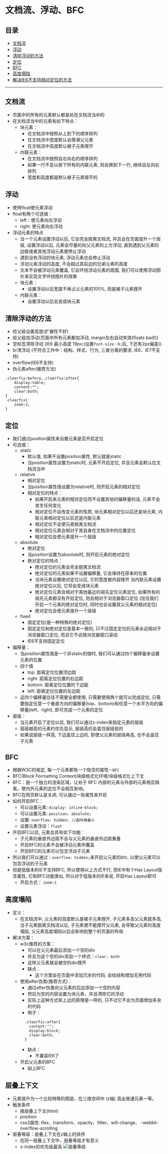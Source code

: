 
# 文档流、浮动、BFC
## 目录
* [文档流](#文档流)
* [浮动](#浮动)
* [清除浮动的方法](#清除浮动的方法)
* [定位](#定位)
* [BFC](#BFC)
* [高度塌陷](#高度塌陷)
* [解决IE6不支持相对定位的方法](#解决IE6不支持相对定位的方法)
***

## 文档流
* 页面中的所有的元素默认都是处在文档流当中的
* 在文档流当中的元素有如下特点：
  * 块元素：
    * 在文档流中按照从上到下的顺序排列
    * 在文档流中宽度默认会撑满父元素
    * 在文档流中高度默认被子元素撑开
  * 内联元素：
    * 在文档流中按照自左向右的顺序排列
    * 如果一行不足以放下所有的内联元素, 则会换到下一行, 继续自左向右排列
    * 宽度和高度都是默认被子元素撑开的    
## 浮动
* 使用float使元素浮动
* float有两个可选值：
  * left：使元素向左浮动
  * right: 使元素向右浮动
* 浮动元素的特点
  * 当一个元素设置浮动以后, 它会完全脱离文档流, 并且会在页面提升一个层级, 
    设置浮动以后, 元素会尽量的向父元素的上方浮动, 直到遇到父元素的边框或者其他浮动元素便停止浮动
  * 遇到没有浮动的块元素, 浮动元素也会停止浮动
  * 浮动元素浮动的高度, 不会超过其前边的兄弟元素的高度
  * 文本不会被浮动元素覆盖, 它会环绕浮动元素的周围, 我们可以使用浮动图片来实现文字环绕图片的效果
  * 块元素：
    * 设置浮动以后宽度不再占父元素的100%, 而是被子元素撑开
  * 内联元素：
    * 设置浮动以后会变成块元素
## 清除浮动的方法
* 给父级设置高度(扩展性不好)
* 给父级加浮动(页面中所有元素都加浮动, margin左右自动失效(floats bad!))
* 空标签清除浮动 (IE6 最小高度 19px;(设置`font-size：0;`后, 下还有2px偏差))
* br清浮动	(不符合工作中：结构、样式、行为, 三者分离的要求, IE6、IE7不支持)
* overflow(IE6不支持)
* 伪元素after(推荐方法)
```
.clearfix:before,.clearfix:after{
	display:table;
	content:"";
	clear:both;
}
.clearfix{
	zoom:1;
}
```
## 定位
* 我们通过position属性来设置元素是否开启定位
* 可选值：
  * static
    * 默认值, 如果不设置position属性, 默认就是static
    * 当position属性设置为static时, 元素不开启定位, 并且元素会默认在文档流当中
  * relative
    * 相对定位
    * 当position属性值设置为relative时, 则开启元素的相对定位
    * 相对定位的特点：
      * 如果开启来元素的相对定位而不设置其他的偏移量的话, 元素不会发生任何变化
      * 相对定位不会改变元素的性质, 块元素相对定位以后还是块元素, 内联元素相对定位以后还是内联元素
      * 相对定位不会使元素脱离文档流
      * 相对定位元素会相对于其自身在文档流中的位置定位
      * 相对定位会使元素提升一个层级
  * absolute
    * 绝对定位
    * 当position设置为absolute时, 则开启元素的绝对定位
    * 绝对定位的特点：
      * 绝对定位的元素会完全脱离文档流
      * 绝对定位的元素如果不设置偏移量, 它会保持在原来的位置
      * 当块元素设置绝对定位以后, 它的宽度被内容撑开
        当内联元素设置绝对定位以后, 它将会变成块元素
      * 绝对定位元素会相对于离他最近的祖先定位元素定位, 
        如果所有的祖先元素都没有开启定位, 则会相对于浏览器窗口定位
        (往往我们开启一个元素的绝对定位时, 同时也会设置其父元素的相对定位)
      * 绝对定位会使元素提升一个层级
  * fixed
    * 固定定位(是一种特殊的绝对定位)
    * 固定定位和绝对定位是基本一致的, 只不过固定定位的元素永远相对于浏览器窗口定位, 
      而且它不会随浏览器窗口滚动
    * IE6不支持固定定位
* 偏移量：
  * 当position属性值是一个非static的值时, 我们可以通过四个偏移量来设置元素的位置
  * 四个值
    * top: 距离定位位置顶边距
    * right: 距离定位位置的右边距
    * bottom: 距离定位位置的下边距
    * left: 距离定位位置的左边距
  * 这四个偏移量往往不需要全都使用, 只需要使用两个就可以完成定位, 
    只需要指定任意一个垂直方向的偏移量(top、bottom)和任意一个水平方向的偏移量(left、right), 
    即可完成一个元素的定位
* 层级：
  * 当元素开启了定位以后, 我们可以通过z-index来指定元素的层级
  * 层级越高的元素约优先显示, 层级高的会盖住层级低的
  * 如果说层级一样高, 下边盖住上边的, 
    即使父元素的层级再高, 也不会盖住子元素
## BFC
  * 根据W3C的规定, 每一个元素都有一个隐含的属性--`BFC`
  * BFC(Block Formatting Context)块级格式化环境/块级格式化上下文
  * BFC：是一个独立的渲染区域，让处于 BFC 内部的元素与外部的元素相互隔离，使内外元素的定位不会相互影响。
  * BFC在网页默认是关闭, 可以通过一些属性来开启
  * 如何开启BFC：
    * 可以设置元素: `display: inline-block;`
    * 可以设置元素: `position: absolute;`
    * 设置: `overflow: hidden; //副作用最小`
    * 设置元素浮动：`float`
  * 开启BFC以后, 元素会具有如下功能：
    * 子元素的垂直外边距不会与父元素的垂直外边距重叠
    * 开启BFC的元素不会被浮动元素所覆盖
    * 开启BFC的元素可以包含浮动子元素
  * 所以我们可以通过：`overflow: hidden;`来开启父元素的bfc, 
    以使父元素可以包含浮动的子元素	
  * 但是低版本的IE不支持BFC, 所以使用以上方式不行, 
    而IE中有个Has Layout隐含属性, 它和BFC功能类似, 
    所以对于低版本的IE来说, 开启Has Layout即可
    * 开启方式：
      `zoom:1`
## 高度塌陷
* 定义：
  * 在文档流中, 父元素的高度默认是被子元素撑开, 子元素多高父元素就多高, 
    当子元素脱离文档流以后, 子元素便不能撑开父元素, 会导致父元素的高度塌陷, 
    父元素高度塌陷以后会影响到整个的页面的布局
* 解决方案：
  * w3c推荐的方案：
    * 可以在父元素最后添加一个空的div
    * 并且为这个空的div添加一个样式：`clear: both`
    * 这样父元素就会被空的div撑开
    * 缺点：
      * 这个方案会在页面中添加冗余的代码, 会给结构增加无用代码
  * 使用after伪类(推荐方式)：
    * 通过after伪类向父元素的后边添加一个空的内容
    * 然后为空的内容设置为块元素，并且清除它的浮动
    * 实际上这种方式和上边的原理是一样的, 只不过它不会为页面增加多余的代码
    * 例子：
    ```
      .clearfix:after{
        content:"";
        display:block;
        clear:both;
      }
    ```
    * 缺点：
      * 不兼容IE6了
  * 开启父元素的BFC
	  * 如上BFC
## 层叠上下文
* 元素提升为一个比较特殊的图层，在三维空间中 (z轴) 高出普通元素一等。
* 触发条件
  * 根层叠上下文(html)
  * position
  * css3属性: flex、transform、opacity、filter、will-change、 -webkit-overflow-scrolling
* 层叠等级：层叠上下文在z轴上的排序
  * 在同一层叠上下文中，层叠等级才有意义
  * z-index的优先级最高
  ![](/images/层叠等级.jpg "层叠等级")
